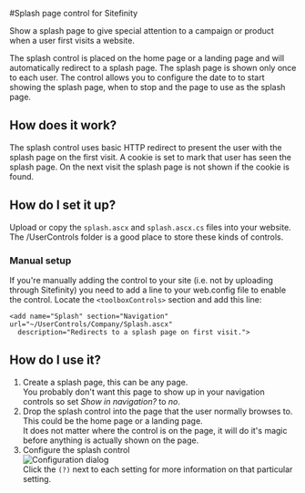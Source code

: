 #Splash page control for Sitefinity

Show a splash page to give special attention to a campaign or product when a user first visits a website.

The splash control is placed on the home page or a landing page and will automatically redirect to a splash page. The splash page is shown only once to each user. 
The control allows you to configure the date to to start showing the splash page, when to stop and the page to use as the splash page.

## How does it work?
The splash control uses basic HTTP redirect to present the user with the splash page on the first visit. A cookie is set to mark that user has seen the splash page. On the next visit the splash page is not shown if the cookie is found.

## How do I set it up?

Upload or copy the `splash.ascx` and `splash.ascx.cs` files into your website. The /UserControls folder is a good place to store these kinds of controls.

### Manual setup
If you're manually adding the control to your site (i.e. not by uploading through Sitefinity) you need to add a line to your web.config file to enable the control. 
Locate the `<toolboxControls>` section and add this line:

    <add name="Splash" section="Navigation" url="~/UserControls/Company/Splash.ascx" 
      description="Redirects to a splash page on first visit.">

## How do I use it?

1. Create a splash page, this can be any page.  
   You probably don't want this page to show up in your navigation controls so set *Show in navigation?* to *no*.
2. Drop the splash control into the page that the user normally browses to. This could be the home page or a landing page.  
   It does not matter where the control is on the page, it will do it's magic before anything is actually shown on the page.
3. Configure the splash control  
   ![Configuration dialog](http://www.alanta.nl/img/github-splash/configure.png)  
   Click the `(?)` next to each setting for more information on that particular setting.
